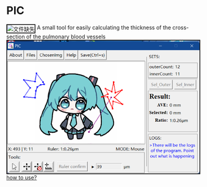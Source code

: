 <h1>PIC</h1><img src="./resource/PIC.ico" alt="文件缺失" border = "2px" align="top">
A small tool for easily calculating the thickness of the cross-section of the pulmonary blood vessels
<img src="./resource/sample.png" alt="文件缺失" border = "2px" align="top">
<a href="http://www.hongshiite.top">how to use?</a>
